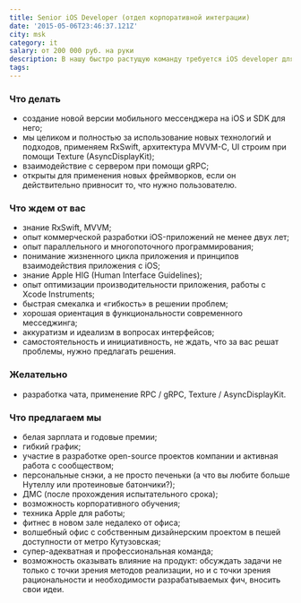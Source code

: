 ```yaml
---
title: Senior iOS Developer (отдел корпоративной интеграции)
date: '2015-05-06T23:46:37.121Z'
city: msk
category: it
salary: от 200 000 руб. на руки
description: В нашу быстро растущую команду требуется iOS developer для разработки клиентской части месседжинг платформы. Мы ищем человека, который сможет войти в iOS направление команды разработки. В его обязанностях будет поддержка iOS клиентов, разработка новой функциональности и интерфейсов.
tags:
---
```


### Что делать

- создание новой версии мобильного мессенджера на iOS и SDK для него;
- мы целиком и полностью за использование новых технологий и подходов, применяем RxSwift, архитектура MVVM-С, UI строим при помощи Texture (AsyncDisplayKit);
- взаимодействие с сервером при помощи gRPC;
- открыты для применения новых фреймворков, если он действительно привносит то, что нужно пользователю.

### Что ждем от вас

- знание RxSwift, MVVM;
- опыт коммерческой разработки iOS-приложений не менее двух лет;
- опыт параллельного и многопоточного программирования;
- понимание жизненного цикла приложения и принципов взаимодействия приложения с iOS;
- знание Apple HIG (Human Interface Guidelines);
- опыт оптимизации производительности приложения, работы с Xcode Instruments;
- быстрая смекалка и «гибкость» в решении проблем;
- хорошая ориентация в функциональности современного месседжинга;
- аккуратизм и идеализм в вопросах интерфейсов;
- самостоятельность и инициативность, не ждать, что за вас решат проблемы, нужно предлагать решения.

### Желательно

- разработка чата, применение RPC / gRPC, Texture / AsyncDisplayKit.

### Что предлагаем мы

- белая зарплата и годовые премии;
- гибкий график;
- участие в разработке open-source проектов компании и активная работа с сообществом;
- персональные снэки, а не просто печеньки (а что вы любите больше Нутеллу или протеиновые батончики?);
- ДМС (после прохождения испытательного срока);
- возможность корпоративного обучения;
- техника Apple для работы;
- фитнес в новом зале недалеко от офиса;
- волшебный офис с собственным дизайнерским проектом в пешей доступности от метро Кутузовская;
- супер-адекватная и профессиональная команда;
- возможность оказывать влияние на продукт: обсуждать задачи не только с точки зрения методов реализации, но и с точки зрения рациональности и необходимости разрабатываемых фич, вносить свои идеи.
